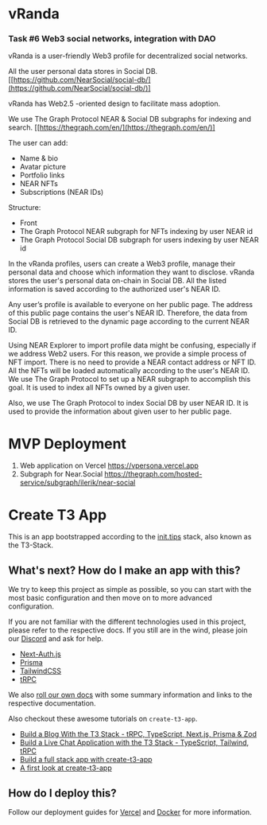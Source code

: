 # **vRanda**

### Task #6 Web3 social networks, integration with DAO

vRanda is a user-friendly Web3 profile for decentralized social networks.

All the user personal data stores in Social DB. [[https://github.com/NearSocial/social-db/](https://github.com/NearSocial/social-db/)]

vRanda has Web2.5 -oriented design to facilitate mass adoption.

We use The Graph Protocol NEAR & Social DB subgraphs for indexing and search. [[https://thegraph.com/en/](https://thegraph.com/en/)]

The user can add:

- Name & bio
- Avatar picture
- Portfolio links
- NEAR NFTs
- Subscriptions (NEAR IDs)

Structure:

- Front
- The Graph Protocol NEAR subgraph for NFTs indexing by user NEAR id
- The Graph Protocol Social DB subgraph for users indexing by user NEAR id

In the vRanda profiles, users can create a Web3 profile, manage their personal data and choose which information they want to disclose. vRanda stores the user's personal data on-chain in Social DB. All the listed information is saved according to the authorized user's NEAR ID.

Any user’s profile is available to everyone on her public page. The address of this public page contains the user's NEAR ID. Therefore, the data from Social DB is retrieved to the dynamic page according to the current NEAR ID.

Using NEAR Explorer to import profile data might be confusing, especially if we address Web2 users. For this reason, we provide a simple process of NFT import. There is no need to provide a NEAR contact address or NFT ID. All the NFTs will be loaded automatically according to the user's NEAR ID. We use The Graph Protocol to set up a NEAR subgraph to accomplish this goal. It is used to index all NFTs owned by a given user.

Also, we use The Graph Protocol to index Social DB by user NEAR ID. It is used to provide the information about given user to her public page.

# MVP Deployment

1. Web application on Vercel https://vpersona.vercel.app
1. Subgraph for Near.Social https://thegraph.com/hosted-service/subgraph/ilerik/near-social

# Create T3 App

This is an app bootstrapped according to the [init.tips](https://init.tips) stack, also known as the T3-Stack.

## What's next? How do I make an app with this?

We try to keep this project as simple as possible, so you can start with the most basic configuration and then move on to more advanced configuration.

If you are not familiar with the different technologies used in this project, please refer to the respective docs. If you still are in the wind, please join our [Discord](https://t3.gg/discord) and ask for help.

- [Next-Auth.js](https://next-auth.js.org)
- [Prisma](https://prisma.io)
- [TailwindCSS](https://tailwindcss.com)
- [tRPC](https://trpc.io)

We also [roll our own docs](https://create.t3.gg) with some summary information and links to the respective documentation.

Also checkout these awesome tutorials on `create-t3-app`.

- [Build a Blog With the T3 Stack - tRPC, TypeScript, Next.js, Prisma & Zod](https://www.youtube.com/watch?v=syEWlxVFUrY)
- [Build a Live Chat Application with the T3 Stack - TypeScript, Tailwind, tRPC](https://www.youtube.com/watch?v=dXRRY37MPuk)
- [Build a full stack app with create-t3-app](https://www.nexxel.dev/blog/ct3a-guestbook)
- [A first look at create-t3-app](https://dev.to/ajcwebdev/a-first-look-at-create-t3-app-1i8f)

## How do I deploy this?

Follow our deployment guides for [Vercel](https://create.t3.gg/en/deployment/vercel) and [Docker](https://create.t3.gg/en/deployment/docker) for more information.
